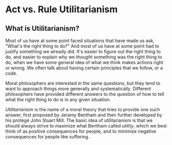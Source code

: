 # Act vs. Rule Utilitarianism

## What is Utilitarianism?

Most of us have at some point faced situations that have made us ask, "What's the right thing to do?" And most of us have at some point had to justify
something we already did. It's easier to figure out the right thing to do, and easier to explain why we *thought* something was the right thing to do,
when we have some general idea of what we think makes actions right or wrong. We often talk about having certain principles that we follow, or a code.

Moral philosophers are interested in the same questions, but they tend to want to approach things more generally and systematically. Different philosophers
have provided different answers to the question of how to tell what the right thing to do is in any given situation.

*Utilitarianism* is the name of a moral theory that tries to provide one such answer, first proposed by Jeramy Bentham and then further developed by his protégé
John Stuart Mill. The basic idea of utilitarianism is that we should always strive to maximize what Bentham called *utility*, which we best think of
as positive consequences for people, and to minimize negative consequences for people like suffering.

